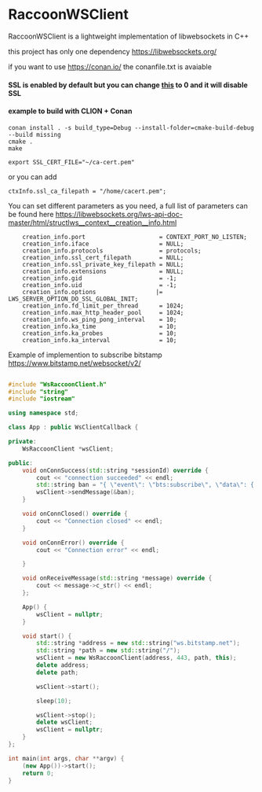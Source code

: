 # RaccoonWSClient
RaccoonWSClient is a lightweight implementation of libwebsockets in C++

this project has only one dependency https://libwebsockets.org/

if you want to use https://conan.io/ the conanfile.txt is avaiable

#### SSL is enabled by default but you can change [this](https://github.com/maurodelazeri/RaccoonWSClient/blob/master/WsRaccoonClient.cc#L171) to 0 and it will disable SSL

#### example to build with CLION + Conan

```
conan install . -s build_type=Debug --install-folder=cmake-build-debug --build missing
cmake .
make
```

`export SSL_CERT_FILE="~/ca-cert.pem"`

or you can add

`ctxInfo.ssl_ca_filepath = "/home/cacert.pem";`

You can set different parameters as you need, a full list of parameters can be found here https://libwebsockets.org/lws-api-doc-master/html/structlws__context__creation__info.html


```
    creation_info.port                     = CONTEXT_PORT_NO_LISTEN;
    creation_info.iface                    = NULL;
    creation_info.protocols                = protocols;
    creation_info.ssl_cert_filepath        = NULL;
    creation_info.ssl_private_key_filepath = NULL;
    creation_info.extensions               = NULL;
    creation_info.gid                      = -1;
    creation_info.uid                      = -1;
    creation_info.options                 |= LWS_SERVER_OPTION_DO_SSL_GLOBAL_INIT;
    creation_info.fd_limit_per_thread      = 1024;
    creation_info.max_http_header_pool     = 1024;
    creation_info.ws_ping_pong_interval    = 10;
    creation_info.ka_time                  = 10;
    creation_info.ka_probes                = 10;
    creation_info.ka_interval              = 10;
```

Example of implemention to subscribe bitstamp https://www.bitstamp.net/websocket/v2/

```cpp

#include "WsRaccoonClient.h"
#include "string"
#include "iostream"

using namespace std;

class App : public WsClientCallback {

private:
    WsRaccoonClient *wsClient;

public:
    void onConnSuccess(std::string *sessionId) override {
        cout << "connection succeeded" << endl;
        std::string ban = "{ \"event\": \"bts:subscribe\", \"data\": { \"channel\": \"diff_order_book_btcusd\" } }";
        wsClient->sendMessage(&ban);
    }

    void onConnClosed() override {
        cout << "Connection closed" << endl;
    }

    void onConnError() override {
        cout << "Connection error" << endl;

    }

    void onReceiveMessage(std::string *message) override {
        cout << message->c_str() << endl;
    };

    App() {
        wsClient = nullptr;
    }

    void start() {
        std::string *address = new std::string("ws.bitstamp.net");
        std::string *path = new std::string("/");
        wsClient = new WsRaccoonClient(address, 443, path, this);
        delete address;
        delete path;

        wsClient->start();

        sleep(10);

        wsClient->stop();
        delete wsClient;
        wsClient = nullptr;
    }
};

int main(int args, char **argv) {
    (new App())->start();
    return 0;
}
```
